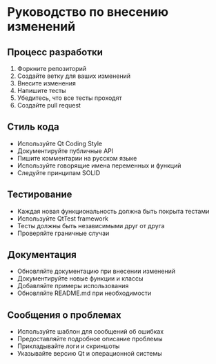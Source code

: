 # Руководство по внесению изменений

## Процесс разработки

1. Форкните репозиторий
2. Создайте ветку для ваших изменений
3. Внесите изменения
4. Напишите тесты
5. Убедитесь, что все тесты проходят
6. Создайте pull request

## Стиль кода

- Используйте Qt Coding Style
- Документируйте публичные API
- Пишите комментарии на русском языке
- Используйте говорящие имена переменных и функций
- Следуйте принципам SOLID

## Тестирование

- Каждая новая функциональность должна быть покрыта тестами
- Используйте QtTest framework
- Тесты должны быть независимыми друг от друга
- Проверяйте граничные случаи

## Документация

- Обновляйте документацию при внесении изменений
- Документируйте новые функции и классы
- Добавляйте примеры использования
- Обновляйте README.md при необходимости

## Сообщения о проблемах

- Используйте шаблон для сообщений об ошибках
- Предоставляйте подробное описание проблемы
- Прикладывайте логи и скриншоты
- Указывайте версию Qt и операционной системы 